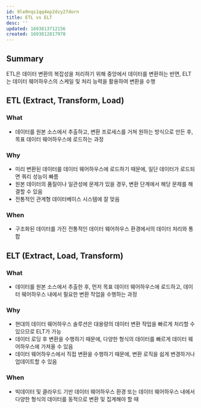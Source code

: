 ```yaml
---
id: 9le0nqs1qq4ep2dzy27dorn
title: ETL vs ELT
desc: ''
updated: 1693813712156
created: 1693812817978
---
```


## Summary
ETL은 데이터 변환의 복잡성을 처리하기 위해 중앙에서 데이터를 변환하는 반면, ELT는 데이터 웨어하우스의 스케일 및 처리 능력을 활용하여 변환을 수행

## ETL (Extract, Transform, Load)

### What
- 데이터를 원본 소스에서 추출하고, 변환 프로세스를 거쳐 원하는 방식으로 만든 후, 목표 데이터 웨어하우스에 로드하는 과정

### Why
- 미리 변환된 데이터를 데이터 웨어하우스에 로드하기 때문에, 일단 데이터가 로드되면 쿼리 성능이 빠름
- 원본 데이터의 품질이나 일관성에 문제가 있을 경우, 변환 단계에서 해당 문제를 해결할 수 있음
- 전통적인 관계형 데이터베이스 시스템에 잘 맞음

### When
- 구조화된 데이터를 가진 전통적인 데이터 웨어하우스 환경에서의 데이터 처리와 통합

## ELT (Extract, Load, Transform)

### What
- 데이터를 원본 소스에서 추출한 후, 먼저 목표 데이터 웨어하우스에 로드하고, 데이터 웨어하우스 내에서 필요한 변환 작업을 수행하는 과정

### Why
- 현대의 데이터 웨어하우스 솔루션은 대용량의 데이터 변환 작업을 빠르게 처리할 수 있으므로 ELT가 가능
- 데이터 로딩 후 변환을 수행하기 때문에, 다양한 형식의 데이터를 빠르게 데이터 웨어하우스에 가져올 수 있음
- 데이터 웨어하우스에서 직접 변환을 수행하기 때문에, 변환 로직을 쉽게 변경하거나 업데이트할 수 있음

### When
- 빅데이터 및 클라우드 기반 데이터 웨어하우스 환경 또는 데이터 웨어하우스 내에서 다양한 형식의 데이터를 동적으로 변환 및 집계해야 할 때